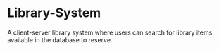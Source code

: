 # Library-System
A client-server library system where users can search for library items available in the database to reserve.
